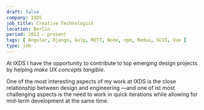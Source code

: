 ```yaml
---
draft: false
company: IXDS
job_title: Creative Technologist
location: Berlin
period: 2012 — present
tags: [ Angular, Django, Gulp, MQTT, Node, npm, Redux, SCSS, Vue ]
type: job
---
```


At IXDS I have the opportunity to contribute to top emerging design projects by helping _make UX concepts tangible_.

One of the most interesting aspects of my work at IXDS is the close relationship between design and engineering —and one of ist most challenging aspects is the need to work in quick iterations while allowing for mid-term development at the same time.
